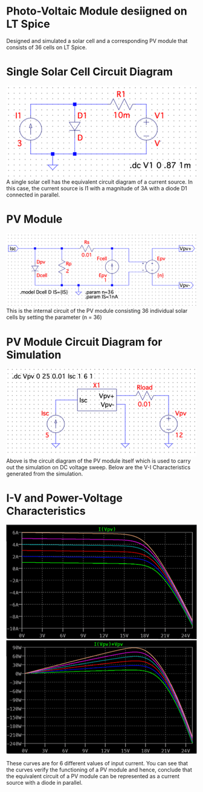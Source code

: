 # Photo-Voltaic Module desiigned on LT Spice
 Designed and simulated a solar cell and a corresponding PV module that consists of 36 cells on LT Spice.
 
# Single Solar Cell Circuit Diagram
![alt text](https://github.com/gk147-pcb/PVModule_LTSpice/blob/main/Single_Solar_Cell.png/?raw=true)
A single solar cell has the equivalent circuit diagram of a current source. In this case, the current source is I1 with a magnitude of 3A with a diode D1 connected in parallel.

# PV Module
![alt text](https://github.com/gk147-pcb/PVModule_LTSpice/blob/main/PV_Module_36_Cells.png/?raw=true)
This is the internal circuit of the PV module consisting 36 individual solar cells by setting the parameter (n = 36)

# PV Module Circuit Diagram for Simulation
![alt text](https://github.com/gk147-pcb/PVModule_LTSpice/blob/main/PV_Module.png/?raw=true)
Above is the circuit diagram of the PV module itself which is used to carry out the simulation on DC voltage sweep. Below are the V-I Characteristics generated from the simulation.

# I-V and Power-Voltage Characteristics
![alt text](https://github.com/gk147-pcb/PVModule_LTSpice/blob/main/IV_Curve.png/?raw=true)
![alt text](https://github.com/gk147-pcb/PVModule_LTSpice/blob/main/Power_Voltage_Curve.png/?raw=true)

These curves are for 6 different values of input current. You can see that the curves verify the functioning of a PV module and hence, conclude that the equivalent circuit of a PV module can be represented as a current source with a diode in parallel.
 
